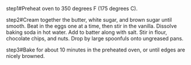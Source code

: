 step1#Preheat oven to 350 degrees F (175 degrees C).


step2#Cream together the butter, white sugar, and brown sugar until smooth. Beat in the eggs one at a time, then stir in the vanilla. Dissolve baking soda in hot water. Add to batter along with salt. Stir in flour, chocolate chips, and nuts. Drop by large spoonfuls onto ungreased pans.


step3#Bake for about 10 minutes in the preheated oven, or until edges are nicely browned.